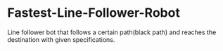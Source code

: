 # Fastest-Line-Follower-Robot
Line follower bot that follows a certain path(black path) and reaches the destination with given specifications.
